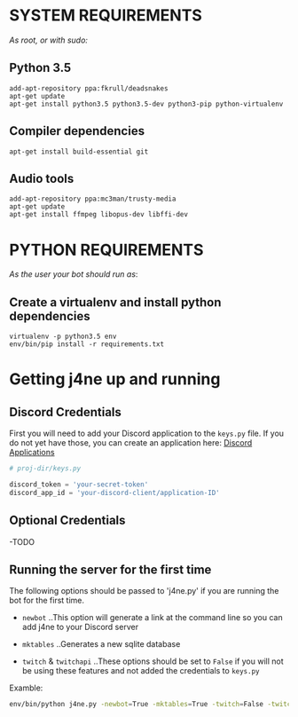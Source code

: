 SYSTEM REQUIREMENTS 
===================

_As root, or with sudo:_

Python 3.5
----------

```
add-apt-repository ppa:fkrull/deadsnakes
apt-get update
apt-get install python3.5 python3.5-dev python3-pip python-virtualenv
```

Compiler dependencies
---------------------

```
apt-get install build-essential git
```

Audio tools
-----------

```
add-apt-repository ppa:mc3man/trusty-media
apt-get update
apt-get install ffmpeg libopus-dev libffi-dev
```


PYTHON REQUIREMENTS
===================

_As the user your bot should run as_:

Create a virtualenv and install python dependencies
---------------------------------------------------

```
virtualenv -p python3.5 env
env/bin/pip install -r requirements.txt
```



Getting j4ne up and running
===========================

Discord Credentials
-------------------

First you will need to add your Discord application to the `keys.py` file. If you do not yet have those, you can create an application here: [Discord Applications](https://discordapp.com/developers/applications/)

``` python
# proj-dir/keys.py

discord_token = 'your-secret-token'
discord_app_id = 'your-discord-client/application-ID'
```

Optional Credentials
--------------------

-TODO

Running the server for the first time
-------------------------------------

The following options should be passed to 'j4ne.py' if you are running the bot for the first time.

* `newbot`
..This option will generate a link at the command line so you can add j4ne to your Discord server

* `mktables`
..Generates a new sqlite database

* `twitch` & `twitchapi`
..These options should be set to `False` if you will not be using these features and not added the credentials to `keys.py`

Examble:

``` bash
env/bin/python j4ne.py -newbot=True -mktables=True -twitch=False -twitchapi=False
```
